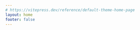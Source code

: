 ```yaml
---
# https://vitepress.dev/reference/default-theme-home-page
layout: home
footer: false
---
```


<script setup lang="ts" >
import Chat from './.vitepress/compnents/Chat/index.vue'
</script>

<Chat class="animate-[fade-in_1s_ease-in-out]" />
